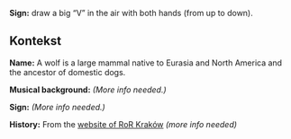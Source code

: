 **Sign:** draw a big “V” in the air with both hands (from up to down).

## Kontekst

**Name:** A wolf is a large mammal native to Eurasia and North America and the
ancestor of domestic dogs.

**Musical background:** *(More info needed.)*

**Sign:** *(More info needed.)*

**History:** From the [website of RoR
Kraków](https://sambaka.wordpress.com/rytmy/) *(more info needed)*
